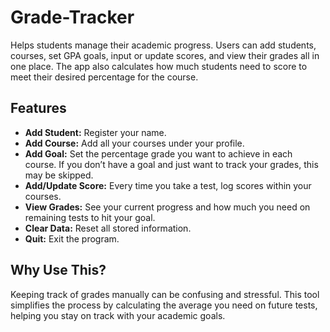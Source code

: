 # Grade-Tracker
Helps students manage their academic progress. Users can add students, courses, set GPA goals, input or update scores, and view their grades all in one place. The app also calculates how much students need to score to meet their desired percentage for the course.

## Features

- **Add Student:** Register your name.  
- **Add Course:** Add all your courses under your profile.  
- **Add Goal:** Set the percentage grade you want to achieve in each course. If you don’t have a goal and just want to track your grades, this may be skipped.  
- **Add/Update Score:** Every time you take a test, log scores within your courses.  
- **View Grades:** See your current progress and how much you need on remaining tests to hit your goal.  
- **Clear Data:** Reset all stored information.  
- **Quit:** Exit the program.
  
## Why Use This?
Keeping track of grades manually can be confusing and stressful. This tool simplifies the process by calculating the average you need on future tests, helping you stay on track with your academic goals.
